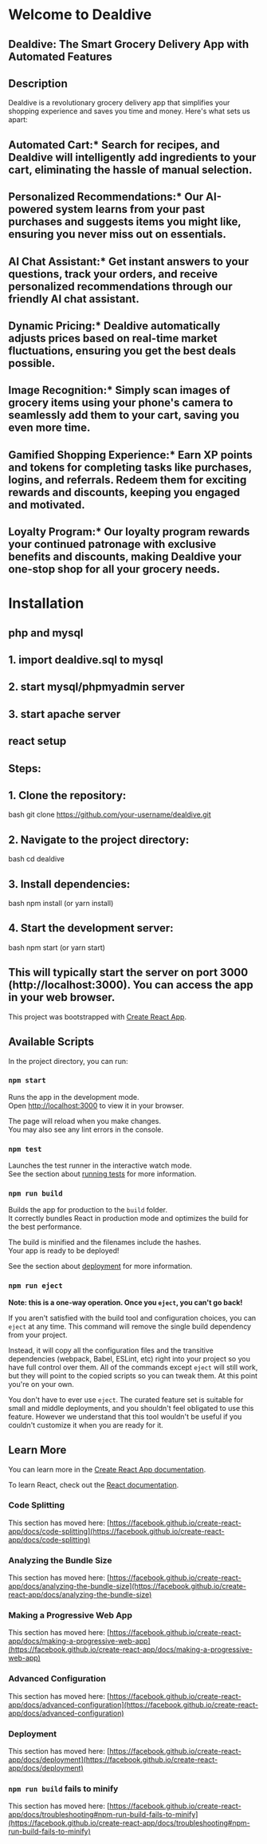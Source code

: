 # Welcome to Dealdive
## Dealdive: The Smart Grocery Delivery App with Automated Features


## Description

Dealdive is a revolutionary grocery delivery app that simplifies your shopping experience and saves you time and money. Here's what sets us apart:

## Automated Cart:* Search for recipes, and Dealdive will intelligently add ingredients to your cart, eliminating the hassle of manual selection.
## Personalized Recommendations:* Our AI-powered system learns from your past purchases and suggests items you might like, ensuring you never miss out on essentials.
## AI Chat Assistant:* Get instant answers to your questions, track your orders, and receive personalized recommendations through our friendly AI chat assistant.
## Dynamic Pricing:* Dealdive automatically adjusts prices based on real-time market fluctuations, ensuring you get the best deals possible.
## Image Recognition:* Simply scan images of grocery items using your phone's camera to seamlessly add them to your cart, saving you even more time.
## Gamified Shopping Experience:* Earn XP points and tokens for completing tasks like purchases, logins, and referrals. Redeem them for exciting rewards and discounts, keeping you engaged and motivated.
## Loyalty Program:* Our loyalty program rewards your continued patronage with exclusive benefits and discounts, making Dealdive your one-stop shop for all your grocery needs.




# Installation


## php and mysql 

## 1. import dealdive.sql to mysql
## 2. start mysql/phpmyadmin server
## 3. start apache server





## react setup 

## Steps:

## 1. Clone the repository:

   bash
   git clone https://github.com/your-username/dealdive.git
   

## 2. Navigate to the project directory:

   bash
   cd dealdive
   

## 3. Install dependencies:

   bash
   npm install (or yarn install)
   

## 4. Start the development server:

   bash
   npm start (or yarn start)
   

## This will typically start the server on port 3000 (http://localhost:3000). You can access the app in your web browser.













This project was bootstrapped with [Create React App](https://github.com/facebook/create-react-app).

## Available Scripts

In the project directory, you can run:

### `npm start`

Runs the app in the development mode.\
Open [http://localhost:3000](http://localhost:3000) to view it in your browser.

The page will reload when you make changes.\
You may also see any lint errors in the console.

### `npm test`

Launches the test runner in the interactive watch mode.\
See the section about [running tests](https://facebook.github.io/create-react-app/docs/running-tests) for more information.

### `npm run build`

Builds the app for production to the `build` folder.\
It correctly bundles React in production mode and optimizes the build for the best performance.

The build is minified and the filenames include the hashes.\
Your app is ready to be deployed!

See the section about [deployment](https://facebook.github.io/create-react-app/docs/deployment) for more information.

### `npm run eject`

**Note: this is a one-way operation. Once you `eject`, you can't go back!**

If you aren't satisfied with the build tool and configuration choices, you can `eject` at any time. This command will remove the single build dependency from your project.

Instead, it will copy all the configuration files and the transitive dependencies (webpack, Babel, ESLint, etc) right into your project so you have full control over them. All of the commands except `eject` will still work, but they will point to the copied scripts so you can tweak them. At this point you're on your own.

You don't have to ever use `eject`. The curated feature set is suitable for small and middle deployments, and you shouldn't feel obligated to use this feature. However we understand that this tool wouldn't be useful if you couldn't customize it when you are ready for it.

## Learn More

You can learn more in the [Create React App documentation](https://facebook.github.io/create-react-app/docs/getting-started).

To learn React, check out the [React documentation](https://reactjs.org/).

### Code Splitting

This section has moved here: [https://facebook.github.io/create-react-app/docs/code-splitting](https://facebook.github.io/create-react-app/docs/code-splitting)

### Analyzing the Bundle Size

This section has moved here: [https://facebook.github.io/create-react-app/docs/analyzing-the-bundle-size](https://facebook.github.io/create-react-app/docs/analyzing-the-bundle-size)

### Making a Progressive Web App

This section has moved here: [https://facebook.github.io/create-react-app/docs/making-a-progressive-web-app](https://facebook.github.io/create-react-app/docs/making-a-progressive-web-app)

### Advanced Configuration

This section has moved here: [https://facebook.github.io/create-react-app/docs/advanced-configuration](https://facebook.github.io/create-react-app/docs/advanced-configuration)

### Deployment

This section has moved here: [https://facebook.github.io/create-react-app/docs/deployment](https://facebook.github.io/create-react-app/docs/deployment)

### `npm run build` fails to minify

This section has moved here: [https://facebook.github.io/create-react-app/docs/troubleshooting#npm-run-build-fails-to-minify](https://facebook.github.io/create-react-app/docs/troubleshooting#npm-run-build-fails-to-minify)
